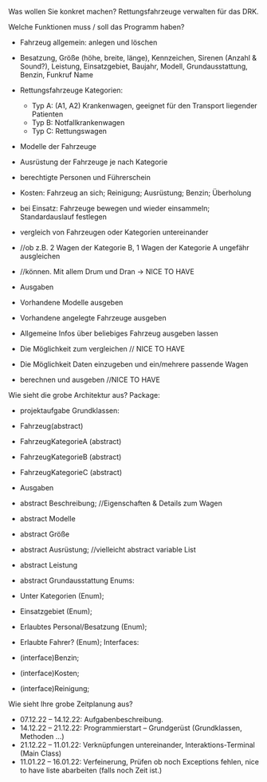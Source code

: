 Was wollen Sie konkret machen?
Rettungsfahrzeuge verwalten für das DRK.

Welche Funktionen muss / soll das Programm haben?
  - Fahrzeug allgemein: anlegen und löschen
  - Besatzung, Größe (höhe, breite, länge), Kennzeichen, Sirenen (Anzahl & Sound?), Leistung, Einsatzgebiet, Baujahr, Modell, Grundausstattung, Benzin, Funkruf Name
  - Rettungsfahrzeuge Kategorien:
      - Typ A: (A1, A2) Krankenwagen, geeignet für den Transport liegender Patienten
      - Typ B: Notfallkrankenwagen
      - Typ C: Rettungswagen
  - Modelle der Fahrzeuge
  - Ausrüstung der Fahrzeuge je nach Kategorie
  - berechtigte Personen und Führerschein
  - Kosten: Fahrzeug an sich; Reinigung; Ausrüstung; Benzin; Überholung
  - bei Einsatz: Fahrzeuge bewegen und wieder einsammeln; Standardauslauf festlegen

  - vergleich von Fahrzeugen oder Kategorien untereinander
  - //ob z.B. 2 Wagen der Kategorie B, 1 Wagen der Kategorie A ungefähr ausgleichen 
  - //können. Mit allem Drum und Dran -> NICE TO HAVE
  
  - Ausgaben
  - Vorhandene Modelle ausgeben
  - Vorhandene angelegte Fahrzeuge ausgeben
  - Allgemeine Infos über beliebiges Fahrzeug ausgeben lassen
  - Die Möglichkeit zum vergleichen // NICE TO HAVE
  - Die Möglichkeit Daten einzugeben und ein/mehrere passende Wagen 
  - berechnen und ausgeben //NICE TO HAVE


Wie sieht die grobe Architektur aus?
Package: 
  - projektaufgabe
Grundklassen:
  - Fahrzeug(abstract)
  - FahrzeugKategorieA (abstract)
  - FahrzeugKategorieB (abstract)
  - FahrzeugKategorieC (abstract)
  - Ausgaben

  - abstract Beschreibung; //Eigenschaften & Details zum Wagen
  - abstract Modelle
  - abstract Größe
  - abstract Ausrüstung; //vielleicht abstract variable List
  - abstract Leistung
  - abstract Grundausstattung
Enums:
  - Unter Kategorien (Enum);
  - Einsatzgebiet (Enum);
  - Erlaubtes Personal/Besatzung (Enum);
  - Erlaubte Fahrer? (Enum);
Interfaces:
  - (interface)Benzin;
  - (interface)Kosten;
  - (interface)Reinigung;
  
Wie sieht Ihre grobe Zeitplanung aus?
  - 07.12.22 – 14.12.22: Aufgabenbeschreibung.
  - 14.12.22 – 21.12.22: Programmierstart – Grundgerüst (Grundklassen, Methoden …)
  - 21.12.22 – 11.01.22: Verknüpfungen untereinander, Interaktions-Terminal (Main Class)
  - 11.01.22 – 16.01.22: Verfeinerung, Prüfen ob noch Exceptions fehlen, nice to have liste abarbeiten (falls noch Zeit ist.) 
